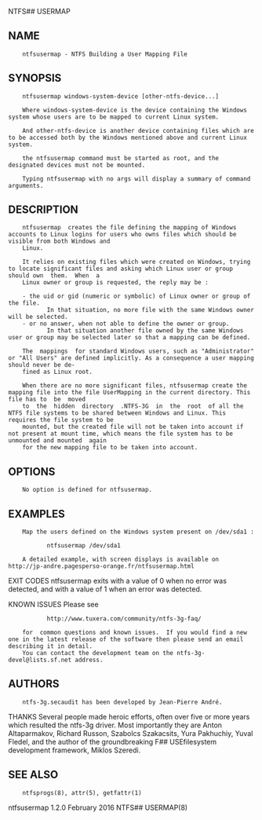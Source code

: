   NTFS## USERMAP
 
## NAME
        ntfsusermap - NTFS Building a User Mapping File
 
## SYNOPSIS
        ntfsusermap windows-system-device [other-ntfs-device...]
 
        Where windows-system-device is the device containing the Windows system whose users are to be mapped to current Linux system.
 
        And other-ntfs-device is another device containing files which are to be accessed both by the Windows mentioned above and current Linux system.
 
        the ntfsusermap command must be started as root, and the designated devices must not be mounted.
 
        Typing ntfsusermap with no args will display a summary of command arguments.
 
## DESCRIPTION
        ntfsusermap  creates the file defining the mapping of Windows accounts to Linux logins for users who owns files which should be visible from both Windows and
        Linux.
 
        It relies on existing files which were created on Windows, trying to locate significant files and asking which Linux user or group should own  them.  When  a
        Linux owner or group is requested, the reply may be :
 
        - the uid or gid (numeric or symbolic) of Linux owner or group of the file.
               In that situation, no more file with the same Windows owner will be selected.
        - or no answer, when not able to define the owner or group.
               In that situation another file owned by the same Windows user or group may be selected later so that a mapping can be defined.
 
        The  mappings  for standard Windows users, such as "Administrator" or "All Users" are defined implicitly. As a consequence a user mapping should never be de‐
        fined as Linux root.
 
        When there are no more significant files, ntfsusermap create the mapping file into the file UserMapping in the current directory. This file has to  be  moved
        to  the  hidden  directory  .NTFS-3G  in  the  root  of all the NTFS file systems to be shared between Windows and Linux. This requires the file system to be
        mounted, but the created file will not be taken into account if not present at mount time, which means the file system has to be unmounted and mounted  again
        for the new mapping file to be taken into account.
 
## OPTIONS
        No option is defined for ntfsusermap.
 
## EXAMPLES
        Map the users defined on the Windows system present on /dev/sda1 :
 
               ntfsusermap /dev/sda1
 
        A detailed example, with screen displays is available on http://jp-andre.pagesperso-orange.fr/ntfsusermap.html
 
 EXIT CODES
        ntfsusermap exits with a value of 0 when no error was detected, and with a value of 1 when an error was detected.
 
 KNOWN ISSUES
        Please see
 
               http://www.tuxera.com/community/ntfs-3g-faq/
 
        for  common questions and known issues.  If you would find a new one in the latest release of the software then please send an email describing it in detail.
        You can contact the development team on the ntfs-3g-devel@lists.sf.net address.
 
## AUTHORS
        ntfs-3g.secaudit has been developed by Jean-Pierre André.
 
 THANKS
        Several people made heroic efforts, often over five or more years which resulted the ntfs-3g driver. Most importantly they are  Anton  Altaparmakov,  Richard
        Russon, Szabolcs Szakacsits, Yura Pakhuchiy, Yuval Fledel, and the author of the groundbreaking F## USEfilesystem development framework, Miklos Szeredi.
 
## SEE ALSO
        ntfsprogs(8), attr(5), getfattr(1)
 
 ntfsusermap 1.2.0                                                           February 2016                                                             NTFS## USERMAP(8)
